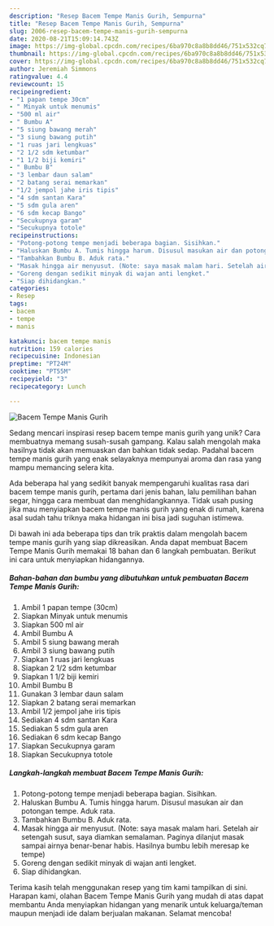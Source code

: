 ```yaml
---
description: "Resep Bacem Tempe Manis Gurih, Sempurna"
title: "Resep Bacem Tempe Manis Gurih, Sempurna"
slug: 2006-resep-bacem-tempe-manis-gurih-sempurna
date: 2020-08-21T15:09:14.743Z
image: https://img-global.cpcdn.com/recipes/6ba970c8a8b8dd46/751x532cq70/bacem-tempe-manis-gurih-foto-resep-utama.jpg
thumbnail: https://img-global.cpcdn.com/recipes/6ba970c8a8b8dd46/751x532cq70/bacem-tempe-manis-gurih-foto-resep-utama.jpg
cover: https://img-global.cpcdn.com/recipes/6ba970c8a8b8dd46/751x532cq70/bacem-tempe-manis-gurih-foto-resep-utama.jpg
author: Jeremiah Simmons
ratingvalue: 4.4
reviewcount: 15
recipeingredient:
- "1 papan tempe 30cm"
- " Minyak untuk menumis"
- "500 ml air"
- " Bumbu A"
- "5 siung bawang merah"
- "3 siung bawang putih"
- "1 ruas jari lengkuas"
- "2 1/2 sdm ketumbar"
- "1 1/2 biji kemiri"
- " Bumbu B"
- "3 lembar daun salam"
- "2 batang serai memarkan"
- "1/2 jempol jahe iris tipis"
- "4 sdm santan Kara"
- "5 sdm gula aren"
- "6 sdm kecap Bango"
- "Secukupnya garam"
- "Secukupnya totole"
recipeinstructions:
- "Potong-potong tempe menjadi beberapa bagian. Sisihkan."
- "Haluskan Bumbu A. Tumis hingga harum. Disusul masukan air dan potongan tempe. Aduk rata."
- "Tambahkan Bumbu B. Aduk rata."
- "Masak hingga air menyusut. (Note: saya masak malam hari. Setelah air setengah susut, saya diamkan semalaman. Paginya dilanjut masak sampai airnya benar-benar habis. Hasilnya bumbu lebih meresap ke tempe)"
- "Goreng dengan sedikit minyak di wajan anti lengket."
- "Siap dihidangkan."
categories:
- Resep
tags:
- bacem
- tempe
- manis

katakunci: bacem tempe manis 
nutrition: 159 calories
recipecuisine: Indonesian
preptime: "PT24M"
cooktime: "PT55M"
recipeyield: "3"
recipecategory: Lunch

---
```



![Bacem Tempe Manis Gurih](https://img-global.cpcdn.com/recipes/6ba970c8a8b8dd46/751x532cq70/bacem-tempe-manis-gurih-foto-resep-utama.jpg)

Sedang mencari inspirasi resep bacem tempe manis gurih yang unik? Cara membuatnya memang susah-susah gampang. Kalau salah mengolah maka hasilnya tidak akan memuaskan dan bahkan tidak sedap. Padahal bacem tempe manis gurih yang enak selayaknya mempunyai aroma dan rasa yang mampu memancing selera kita.

Ada beberapa hal yang sedikit banyak mempengaruhi kualitas rasa dari bacem tempe manis gurih, pertama dari jenis bahan, lalu pemilihan bahan segar, hingga cara membuat dan menghidangkannya. Tidak usah pusing jika mau menyiapkan bacem tempe manis gurih yang enak di rumah, karena asal sudah tahu triknya maka hidangan ini bisa jadi suguhan istimewa.




Di bawah ini ada beberapa tips dan trik praktis dalam mengolah bacem tempe manis gurih yang siap dikreasikan. Anda dapat membuat Bacem Tempe Manis Gurih memakai 18 bahan dan 6 langkah pembuatan. Berikut ini cara untuk menyiapkan hidangannya.

<!--inarticleads1-->

##### Bahan-bahan dan bumbu yang dibutuhkan untuk pembuatan Bacem Tempe Manis Gurih:

1. Ambil 1 papan tempe (30cm)
1. Siapkan  Minyak untuk menumis
1. Siapkan 500 ml air
1. Ambil  Bumbu A
1. Ambil 5 siung bawang merah
1. Ambil 3 siung bawang putih
1. Siapkan 1 ruas jari lengkuas
1. Siapkan 2 1/2 sdm ketumbar
1. Siapkan 1 1/2 biji kemiri
1. Ambil  Bumbu B
1. Gunakan 3 lembar daun salam
1. Siapkan 2 batang serai memarkan
1. Ambil 1/2 jempol jahe iris tipis
1. Sediakan 4 sdm santan Kara
1. Sediakan 5 sdm gula aren
1. Sediakan 6 sdm kecap Bango
1. Siapkan Secukupnya garam
1. Siapkan Secukupnya totole




<!--inarticleads2-->

##### Langkah-langkah membuat Bacem Tempe Manis Gurih:

1. Potong-potong tempe menjadi beberapa bagian. Sisihkan.
1. Haluskan Bumbu A. Tumis hingga harum. Disusul masukan air dan potongan tempe. Aduk rata.
1. Tambahkan Bumbu B. Aduk rata.
1. Masak hingga air menyusut. (Note: saya masak malam hari. Setelah air setengah susut, saya diamkan semalaman. Paginya dilanjut masak sampai airnya benar-benar habis. Hasilnya bumbu lebih meresap ke tempe)
1. Goreng dengan sedikit minyak di wajan anti lengket.
1. Siap dihidangkan.




Terima kasih telah menggunakan resep yang tim kami tampilkan di sini. Harapan kami, olahan Bacem Tempe Manis Gurih yang mudah di atas dapat membantu Anda menyiapkan hidangan yang menarik untuk keluarga/teman maupun menjadi ide dalam berjualan makanan. Selamat mencoba!

